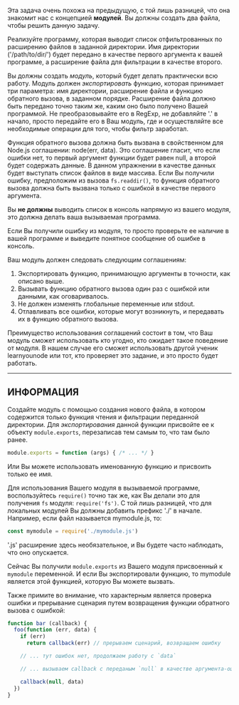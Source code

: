 Эта задача очень похожа на предыдущую, с той лишь разницей, что она знакомит нас с концепцией **модулей**. Вы должны создать два файла, чтобы решить данную задачу.

Реализуйте программу, которая выводит список отфильтрованных по расширению файлов в заданной директории. Имя директории ('/path/to/dir/') будет передано в качестве первого аргумента к вашей программе, а расширение файла для фильтрации в качестве второго.

Вы должны создать *модуль*, который будет делать практически всю работу. Модуль должен *экспортировать* функцию, которая принимает три параметра: имя директории, расширение файла и функцию обратного вызова, в заданном порядке. Расширение файла должно быть передано точно таким же, каким оно было получено Вашей программой. Не преобразовывайте его в RegExp, не добавляйте '.' в начало, просто передайте его в Ваш модуль, где и осуществляйте все необходимые операции для того, чтобы фильтр заработал.

Функция обратного вызова должна быть вызвана в свойственном для Node.js соглашении: node(err, data). Это соглашение гласит, что если ошибки нет, то первый аргумент функции будет равен null, а второй будет содержать данные. В данном упражнении в качестве данных будет выступать список файлов в виде массива. Если Вы получили ошибку, предположим из вызова `fs.readdir()`, то функция обратного вызова должна быть вызвана только с ошибкой в качестве первого аргумента.

Вы **не должны** выводить список в консоль напрямую из вашего модуля, это должна делать ваша вызываемая программа.

Если Вы получили ошибку из модуля, то просто проверьте ее наличие в вашей программе и выведите понятное сообщение об ошибке в консоль.

Ваш модуль должен следовать следующим соглашениям:

1. Экспортировать функцию, принимающую аргументы в точности, как описано выше.
2. Вызывать функцию обратного вызова один раз с ошибкой или данными, как оговаривалось.
3. Не должен изменять глобальные переменные или stdout.
4. Отлавливать все ошибки, которые могут возникнуть, и передавать их в функцию обратного вызова.

Преимущество использования соглашений состоит в том, что Ваш модуль сможет использовать кто угодно, кто ожидает такое поведение от модуля. В нашем случае его сможет использовать другой ученик learnyounode или тот, кто проверяет это задание, и это просто будет работать.

----------------------------------------------------------------------
## ИНФОРМАЦИЯ

Создайте модуль с помощью создания нового файла, в котором содержится только функция чтения и фильтрации переданной директории. Для *экспортирования* данной функции присвойте ее к объекту `module.exports`, перезаписав тем самым то, что там было ранее.

```js
module.exports = function (args) { /* ... */ }
```

Или Вы можете использовать именованную функцию и присвоить только ее имя.

Для использования Вашего модуля в вызываемой программе, воспользуйтесь `require()` точно так же, как Вы делали это для получения `fs` модуля: `require('fs')`. С той лишь разницей, что для локальных модулей Вы должны добавить префикс './' в начале. Например, если файл называется mymodule.js, то:

```js
const mymodule = require('./mymodule.js')
```

'.js' расширение здесь необязательное, и Вы будете часто наблюдать, что оно опускается.

Сейчас Вы получили `module.exports` из Вашего модуля присвоенный к `mymodule` переменной. И если Вы экспортировали функцию, то mymodule является этой функцией, которую Вы можете вызвать.

Также примите во внимание, что характерным является проверка ошибки и прерывание сценария путем возвращения функции обратного вызова с ошибкой:

```js
function bar (callback) {
  foo(function (err, data) {
    if (err)
      return callback(err) // прерываем сценарий, возвращаем ошибку

    // ... тут ошибок нет, продолжаем работу с `data`

    // ... вызываем callback с переданым `null` в качестве аргумента-ошибки

    callback(null, data)
  })
}
```
